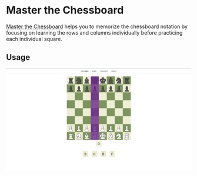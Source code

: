 # Master the Chessboard

[Master the Chessboard](https://fernando-lozano.github.io/chessboardNotation/) helps you to memorize the chessboard notation by focusing on learning the rows and columns individually before practicing each individual square.

## Usage

![Master the Chessboard](./images/screenshot.png)